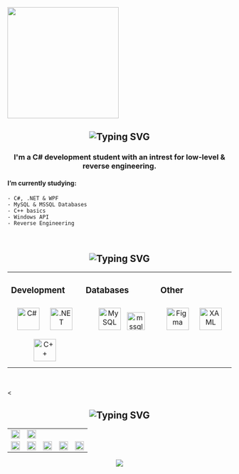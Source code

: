 <!-- TITLE GIF -->
<div align="left">
    <p>
        <img src="https://external-content.duckduckgo.com/iu/?u=https%3A%2F%2Fcdn-images-1.medium.com%2Fmax%2F1200%2F1*JtC1CS6-OT218_QzRlLXFw.gif&f=1&nofb=1&ipt=05ae2708d1a175c171d07835ce7fd0e626c4715ad5f72f8c17a94f5b65223880&ipo=images" width="250" height="250"/>
    </p>
</div>

<!-- ABOUT ME -->
<div align="center">
    <h2>
        <img src="https://readme-typing-svg.herokuapp.com?font=Jetbrains+mono&size=40&duration=3000&color=000000&center=true&vCenter=true&width=435&lines=About+me..;" alt="Typing SVG"/>
    </h2>
    <h3>
       I'm a C# development student with an intrest for low-level & reverse engineering.
    </h3>
</div>
<div>
    <h4>
    I’m currently studying:
    </h4>
</div>

    - C#, .NET & WPF
    - MySQL & MSSQL Databases
    - C++ basics
    - Windows API
    - Reverse Engineering
</br>

<!-- SKILL SET -->
<div align="center">
    <h2>
        <img src="https://readme-typing-svg.herokuapp.com?font=Jetbrains+mono&size=40&duration=3000&color=000000&center=true&vCenter=true&width=435&lines=Skill+set;" alt="Typing SVG"/>
    </h2>
</div>
<table align="center"><tr><td valign="top" width="33%">
    
### Development  
<div align="center">  
<a href="https://docs.microsoft.com/en-us/dotnet/csharp/" target="_blank"><img style="margin: 10px" src="https://profilinator.rishav.dev/skills-assets/csharp-original.svg" alt="C#" height="50" /></a>  
<a href="https://dotnet.microsoft.com/download/dotnet-framework" target="_blank"><img style="margin: 10px" src="https://profilinator.rishav.dev/skills-assets/dot-net-original-wordmark.svg" alt=".NET" height="50" /></a>
<a href="https://cplusplus.com/" target="_blank"><img style="margin: 10px" src="https://profilinator.rishav.dev/skills-assets/cplusplus-original.svg" alt="C++" height="50"/></a>  
</div>
</td><td valign="top" width="33%">
    
### Databases  
<div align="center">  
<a href="https://www.mysql.com/" target="_blank"><img style="margin: 10px" src="https://profilinator.rishav.dev/skills-assets/mysql-original-wordmark.svg" alt="MySQL" height="50" /></a>
<a href="https://www.microsoft.com/en-us/sql-server" target="_blank" rel="noreferrer"> <img src="https://www.svgrepo.com/show/303229/microsoft-sql-server-logo.svg" alt="mssql" width="40" height="40"/> </a>
</div>
</td><td valign="top" width="33%">
    
### Other  
<div align="center">  
<a href="https://www.figma.com/" target="_blank"><img style="margin: 10px" src="https://profilinator.rishav.dev/skills-assets/figma-icon.svg" alt="Figma" height="50" /></a>  
<a href="https://docs.microsoft.com/en-us/dotnet/desktop/wpf/xaml/" target="_blank"><img style="margin: 10px" src="https://profilinator.rishav.dev/skills-assets/xaml.png" alt="XAML" height="50" /></a>  
</div>
</td>
</tr>
</table>  
<br/>  

<!-- STATS -->
<<div align="center">
    <h2>
        <img src="https://readme-typing-svg.herokuapp.com?font=Jetbrains+mono&size=40&duration=3000&color=000000&center=true&vCenter=true&width=435&lines=Stats;" alt="Typing SVG"/>
    </h2>
</div>

<div align="center">
 <table align="center" style="border-collapse: collapse;">
    <tr>
       <td><img style="border: none; width: 100%;" src="https://github-profile-summary-cards.vercel.app/api/cards/profile-details?username=xGrimy&theme=github_dark"/></td>   
       <td><img style="border: none; width: 100%;" src="https://github-readme-streak-stats.herokuapp.com/?user=xGrimy&theme=github_dark"/></td>
    </tr>
    <tr>
        <td><img style="border: none; width: 100%;" src="https://github-profile-summary-cards.vercel.app/api/cards/stats?username=xGrimy&theme=github_dark"/></td>
        <td><img style="border: none; width: 100%;" src="https://github-profile-summary-cards.vercel.app/api/cards/productive-time?username=xGrimy&theme=github_dark&utcOffset=10"/></td>
        <td><img style="border: none; width: 100%;" src="https://github-profile-summary-cards.vercel.app/api/cards/repos-per-language?username=xGrimy&theme=github_dark"/></td>
        <td><img style="border: none; width: 100%;" src="https://github-profile-summary-cards.vercel.app/api/cards/most-commit-language?username=xGrimy&theme=github_dark"/></td>
        <td><img style="border: none; width: 100%;" src="https://api.daily.dev/devcards/bd837cbf8c2041c69663f8baacf5e463.png?r=3qs"/></td>
    </tr>
 </table>
<img src="https://komarev.com/ghpvc/?username=xGrimy&&style=flat-square" align="center" />
</div>


<!--https://dev.to/zanepearton/creating-an-engaging-github-profile-a-step-by-step-guide-4hfl-->
